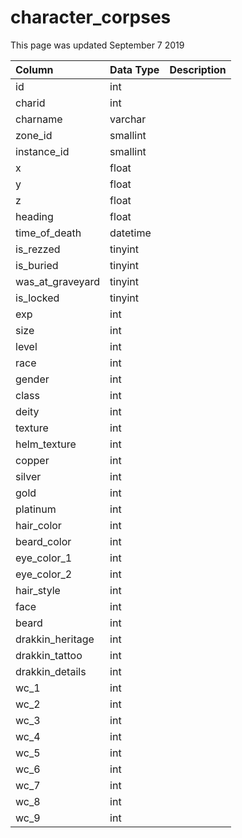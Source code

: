 # character\_corpses

This page was updated September 7 2019

| Column | Data Type | Description |
| :--- | :--- | :--- |
| id | int |  |
| charid | int |  |
| charname | varchar |  |
| zone\_id | smallint |  |
| instance\_id | smallint |  |
| x | float |  |
| y | float |  |
| z | float |  |
| heading | float |  |
| time\_of\_death | datetime |  |
| is\_rezzed | tinyint |  |
| is\_buried | tinyint |  |
| was\_at\_graveyard | tinyint |  |
| is\_locked | tinyint |  |
| exp | int |  |
| size | int |  |
| level | int |  |
| race | int |  |
| gender | int |  |
| class | int |  |
| deity | int |  |
| texture | int |  |
| helm\_texture | int |  |
| copper | int |  |
| silver | int |  |
| gold | int |  |
| platinum | int |  |
| hair\_color | int |  |
| beard\_color | int |  |
| eye\_color\_1 | int |  |
| eye\_color\_2 | int |  |
| hair\_style | int |  |
| face | int |  |
| beard | int |  |
| drakkin\_heritage | int |  |
| drakkin\_tattoo | int |  |
| drakkin\_details | int |  |
| wc\_1 | int |  |
| wc\_2 | int |  |
| wc\_3 | int |  |
| wc\_4 | int |  |
| wc\_5 | int |  |
| wc\_6 | int |  |
| wc\_7 | int |  |
| wc\_8 | int |  |
| wc\_9 | int |  |

